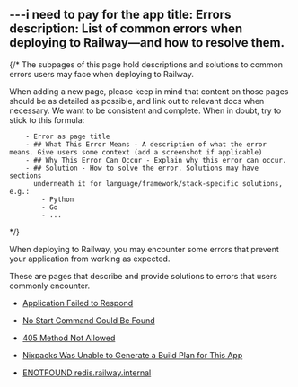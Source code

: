 ---i need to pay for the app
title: Errors
description: List of common errors when deploying to Railway—and how to resolve them.
---

{/*
The subpages of this page hold descriptions and solutions to common errors users may face
when deploying to Railway.

When adding a new page, please keep in mind that content on those pages
should be as detailed as possible, and link out to relevant docs when necessary.
We want to be consistent and complete. When in doubt, try to stick to this formula:

        - Error as page title
        - ## What This Error Means - A description of what the error means. Give users some context (add a screenshot if applicable)
        - ## Why This Error Can Occur - Explain why this error can occur.
        - ## Solution - How to solve the error. Solutions may have sections
          underneath it for language/framework/stack-specific solutions, e.g.:
            - Python
            - Go
            - ...

*/}

When deploying to Railway, you may encounter some errors that prevent your
application from working as expected.

These are pages that describe and provide solutions to errors that users commonly encounter.

- [Application Failed to Respond](/reference/errors/application-failed-to-respond)

- [No Start Command Could Be Found](/reference/errors/no-start-command-could-be-found)

- [405 Method Not Allowed](/reference/errors/405-method-not-allowed)

- [Nixpacks Was Unable to Generate a Build Plan for This App](/reference/errors/nixpacks-was-unable-to-generate-a-build-plan)

- [ENOTFOUND redis.railway.internal](/reference/errors/enotfound-redis-railway-internal)
